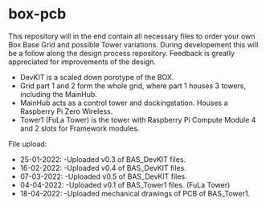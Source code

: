 # box-pcb
This repository will in the end contain all necessary files to order your own Box Base Grid and possible Tower variations.
During developement this will be a follow along the design process repository.
Feedback is greatly appreciated for improvements of the design.

- DevKIT is a scaled down porotype of the BOX.
- Grid part 1 and 2 form the whole grid, where part 1 houses 3 towers, including the MainHub.
- MainHub acts as a control tower and dockingstation. Houses a Raspberry Pi Zero Wireless.
- Tower1 (FuLa Tower) is the tower with Raspberry Pi Compute Module 4 and 2 slots for Framework modules.

File upload:

- 25-01-2022: -Uploaded v0.3 of BAS_DevKIT files.
- 16-02-2022: -Uploaded v0.4 of BAS_DevKIT files.
- 07-03-2022: -Uploaded v0.5 of BAS_DevKIT files.
- 04-04-2022: -Uploaded v0.1 of BAS_Tower1 files. (FuLa Tower)
- 18-04-2022: -Uploaded mechanical drawings of PCB of BAS_Tower1.
